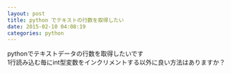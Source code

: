 ```yaml
---
layout: post
title: python でテキストの行数を取得したい
date: 2015-02-10 04:08:19
categories: python
---
```

<p>pythonでテキストデータの行数を取得したいです<br>
1行読み込む毎にint型変数をインクリメントする以外に良い方法はありますか？</p>
